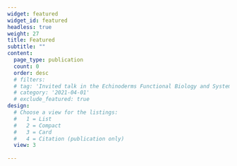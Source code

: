 ```yaml
---
widget: featured
widget_id: featured
headless: true
weight: 27
title: Featured
subtitle: ""
content:
  page_type: publication
  count: 0
  order: desc
  # filters:
  # tag: 'Invited talk in the Echinoderms Functional Biology and Systematics course at the Universidade Estadual de Feira de Santana (UEFS)'
  # category: '2021-04-01'
  # exclude_featured: true
design:
  # Choose a view for the listings:
  #   1 = List
  #   2 = Compact
  #   3 = Card
  #   4 = Citation (publication only)
  view: 3
  
---
```

